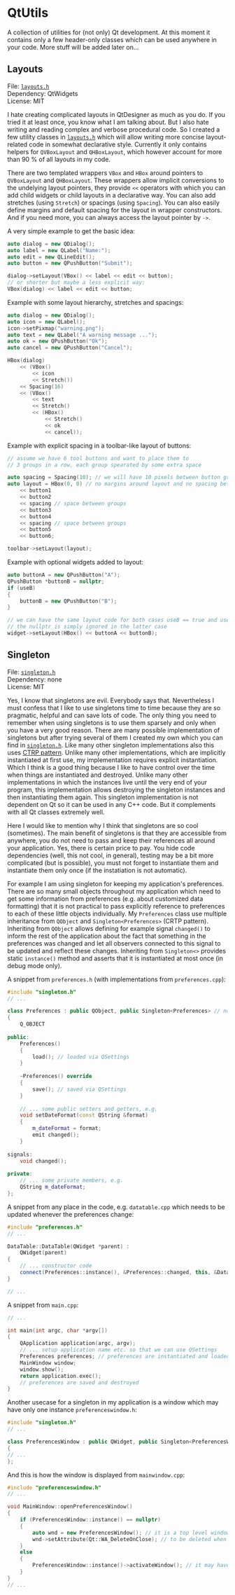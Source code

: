 # QtUtils

A collection of utilities for (not only) Qt development. At this moment it contains only a few header-only classes which can be used anywhere in your code. More stuff will be added later on...

Layouts
-------
File: [`layouts.h`](qtutils/layouts.h)<br>
Dependency: QtWidgets<br>
License: MIT

I hate creating complicated layouts in QtDesigner as much as you do. If you tried it at least once, you know what I am talking about. But I also hate writing and reading complex and verbose procedural code. So I created a few utility classes in [`layouts.h`](qtutils/layouts.h) which will allow writing more concise layout-related code in somewhat declarative style. Currently it only contains helpers for `QVBoxLayout` and `QHBoxLayout`, which however account for more than 90 % of all layouts in my code.

There are two templated wrappers `VBox` and `HBox` around pointers to `QVBoxLayout` and `QHBoxLayout`. These wrappers allow implicit conversions to the undelying layout pointers, they provide `<<` operators with which you can add child widgets or child layouts in a declarative way. You can also add stretches (using `Stretch`) or spacings (using `Spacing`). You can also easily define margins and default spacing for the layout in wrapper constructors. And if you need more, you can always access the layout pointer by `->`.

A very simple example to get the basic idea:
```cpp
auto dialog = new QDialog();
auto label = new QLabel("Name:");
auto edit = new QLineEdit();
auto button = new QPushButton("Submit");

dialog->setLayout(VBox() << label << edit << button); 
// or shorter but maybe a less explicit way:
VBox(dialog) << label << edit << button;
```

Example with some layout hierarchy, stretches and spacings:
```cpp
auto dialog = new QDialog();
auto icon = new QLabel();
icon->setPixmap("warning.png");
auto text = new QLabel("A warning message ...");
auto ok = new QPushButton("Ok");
auto cancel = new QPushButton("Cancel");

HBox(dialog)
    << (VBox() 
        << icon
        << Stretch())
    << Spacing(16)
    << (VBox() 
        << text 
        << Stretch() 
        << (HBox()
            << Stretch()
            << ok
            << cancel));
```

Example with explicit spacing in a toolbar-like layout of buttons:
```cpp
// assume we have 6 tool buttons and want to place them to
// 3 groups in a row, each group spearated by some extra space

auto spacing = Spacing(10); // we will have 10 pixels between button groups
auto layout = HBox(0, 0) // no margins around layout and no spacing between buttons in a group
    << button1
    << button2
    << spacing // space between groups
    << button3
    << button4
    << spacing // space between groups
    << button5
    << button6;

toolbar->setLayout(layout);
```

Example with optional widgets added to layout:
```cpp
auto buttonA = new QPushButton("A");
QPushButton *buttonB = nullptr;
if (useB)
{
    buttonB = new QPushButton("B");
}

// we can have the same layout code for both cases useB == true and useB == false, 
// the nullptr is simply ignored in the latter case
widget->setLayout(HBox() << buttonA << buttonB);
```

Singleton
---------
File: [`singleton.h`](qtutils/singleton.h)<br>
Dependency: none<br>
License: MIT

Yes, I know that singletons are evil. Everybody says that. Nevertheless I must confess that I like to use singletons time to time because they are so pragmatic, helpful and can save lots of code. The only thing you need to remember when using singletons is to use them sparsely and only when you have a very good reason. There are many possible implementation of singletons but after trying several of them I created my own which you can find in [`singleton.h`](qtutils/singleton.h). Like many other singleton implementations also this uses [CTRP pattern](https://en.wikipedia.org/wiki/Curiously_recurring_template_pattern). Unlike many other implementations, which are implicitly instantiated at first use, my implementation requires explicit instantiation. Which I think is a good thing because I like to have control over the time when things are instantiated and destroyed. Unlike many other implementations in which the instances live until the very end of your program, this implementation allows destroying the singleton instances and then instantiating them again. This singleton implementation is not dependent on Qt so it can be used in any C++ code. But it complements with all Qt classes extremely well.

Here I would like to mention why I think that singletons are so cool (sometimes). The main benefit of singletons is that they are accessible from anywhere, you do not need to pass and keep their references all around your application. Yes, there is certain price to pay. You hide code dependencies (well, this not cool, in general), testing may be a bit more complicated (but is possible), you must not forget to instantiate them and instantiate them only once (if the instatiation is not automatic).

For example I am using singleton for keeping my application's preferences. There are so many small objects throughout my application which need to get some information from preferences (e.g. about customized data formatting) that it is not practical to pass explicitly reference to preferences to each of these little objects individually. My `Preferences` class use multiple inheritance from `QObject` and `Singleton<Preferences>` (CRTP pattern). Inheriting from `QObject` allows defining for example signal `changed()` to inform the rest of the application about the fact that something in the preferences was changed and let all observers connected to this signal to be updated and reflect these changes. Inheriting from `Singleton<>` provides static `instance()` method and asserts that it is instantiated at most once (in debug mode only).

A snippet from `preferences.h` (with implementations from `preferences.cpp`):
```cpp
#include "singleton.h"
// ...

class Preferences : public QObject, public Singleton<Preferences> // note that Singleton is mentioned only here
{
    Q_OBJECT
    
public:
    Preferences()
    {
        load(); // loaded via QSettings
    }
    
    ~Preferences() override
    {
        save(); // saved via QSettings
    }
    
    // ... some public setters and getters, e.g.
    void setDateFormat(const QString &format)
    {
        m_dateFormat = format;
        emit changed();
    }
    
signals:
    void changed();
    
private:
    // ... some private members, e.g.
    QString m_dateFormat;
};
```

A snippet from any place in the code, e.g. `datatable.cpp` which needs to be updated whenever the preferences change:
```cpp
#include "preferences.h"
// ...

DataTable::DataTable(QWidget *parent) : 
    QWidget(parent)
{
    // ... constructor code
    connect(Preferences::instance(), &Preferences::changed, this, &DataTable::update);
}

// ...
```

A snippet from `main.cpp`:
```cpp
// ...

int main(int argc, char *argv[]) 
{
    QApplication application(argc, argv);
    // ... setup application name etc. so that we can use QSettings
    Preferences preferences; // preferences are instantiated and loaded
    MainWindow window;
    window.show();
    return application.exec();
    // preferences are saved and destroyed
}
```

Another usecase for a singleton in my application is a window which may have only one instance `preferenceswindow.h`:
```cpp
#include "singleton.h"
// ...

class PreferencesWindow : public QWidget, public Singleton<PreferencesWindow> // note that Singleton is mentioned only here
{
// ... 
};
```

And this is how the window is displayed from `mainwindow.cpp`:
```cpp
#include "preferenceswindow.h"
// ...

void MainWindow::openPreferencesWindow()
{
    if (PreferencesWindow::instance() == nullptr)
    {
        auto wnd = new PreferencesWindow(); // it is a top level window so it has no parent
        wnd->setAttribute(Qt::WA_DeleteOnClose); // to be deleted when it is closed by user
    }
    else
    {
        PreferencesWindow::instance()->activateWindow(); // it may have been hidden behind the main window
    }
}
// ...
```
